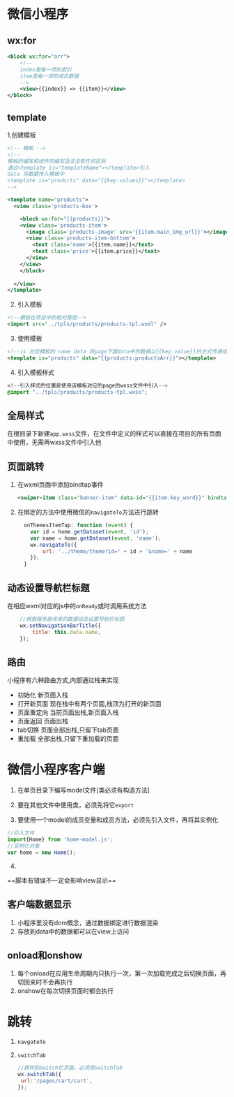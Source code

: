 # 微信小程序

## wx:for

```xml
<block wx:for="arr">
    <!--
	index是每一项的索引
    item是每一项的成员数据
	-->
	<view>{{index}} => {{item}}</view>
</block>
```

## template

1,创建模板

```xml
<!-- 模板 -->
<!-- 
模板的编写和组件的编写语法没有任何区别
通过<template is="templateName"></template>引入
data 将数据传入模板中
<template is="products" data="{{key:values}}"></template>
-->

<template name="products">
  <view class='products-box'>

    <block wx:for="{{products}}">
    <view class='products-item'>
      <image class='products-image' src='{{item.main_img_url}}'></image>
      <view class='products-item-bottom'>
        <text class='name'>{{item.name}}</text>
        <text class='price'>{{item.price}}</text>
      </view>
    </view>
    </block>
    
  </view>
</template>
```

2. 引入模板

```xml
<!--模板在项目中的相对路径-->
<import src="../tpls/products/products-tpl.wxml" />
```

3. 使用模板

```xml
<!--is 对应模板的 name data 将page下面data中的数据以{{key:value}}的方式传递给模板--> 
<template is="products" data="{{products:productsArr}}"></template>
```

4. 引入模板样式

```css
<!--引入样式的位置是使用该模板对应的page的wxss文件中引入-->
@import "../tpls/products/products-tpl.wxss";
```

## 全局样式

在根目录下新建``app.wxss``文件，在文件中定义的样式可以直接在项目的所有页面中使用，无需再wxss文件中引入他

## 页面跳转

1. 在wxml页面中添加bindtap事件

   ```xml
   <swiper-item class="banner-item" data-id="{{item.key_word}}" bindtap="onProductsItemTap">
   ```

2. 在绑定的方法中使用微信的``navigateTo``方法进行跳转

   ```javascript
     onThemesItemTap: function (event) {
       var id = home.getDataset(event, 'id');
       var name = home.getDataset(event, 'name');
       wx.navigateTo({
           url: '../theme/theme?id=' + id + '&name=' + name
       });
     }
   ```

## 动态设置导航栏标题

在相应wxml对应的js中的``onReady``或时调用系统方法

```javascript
    //根据服务器传来的数据动态设置导航栏标题
    wx.setNavigationBarTitle({
        title: this.data.name,
    });
```

## 路由

小程序有六种路由方式,内部通过栈来实现

- 初始化 新页面入栈
- 打开新页面 现在栈中有两个页面,栈顶为打开的新页面
- 页面重定向 当前页面出栈,新页面入栈
- 页面返回 页面出栈
- tab切换 页面全部出栈,只留下tab页面
- 重加载 全部出栈,只留下重加载的页面

# 微信小程序客户端

1. 在单页目录下编写model文件[类必须有构造方法]

2. 要在其他文件中使用类，必须先将它``export``

3.  要使用一个model的成员变量和成员方法，必须先引入文件，再将其实例化

   ```javascript
   //引入文件
   import{Home} from 'home-model.js';
   //实例化对象
   var home = new Home();
   ```

4. ​

==脚本有错误不一定会影响view显示==

## 客户端数据显示

1. 小程序里没有dom概念，通过数据绑定进行数据渲染
2. 存放到data中的数据都可以在view上访问

## onload和onshow

1. 每个onload在应用生命周期内只执行一次，第一次加载完成之后切换页面，再切回来时不会再执行
2. onshow在每次切换页面时都会执行

# 跳转

1. ``navgateTo``

2. ``switchTab``

   ```javascript
   //跳转到switch栏页面，必须用switchTab
   wx.switchTab({
   	url:'/pages/cart/cart',
   });
   ```